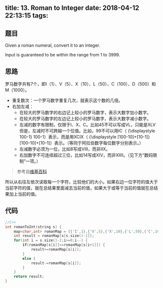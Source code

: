 title: 13. Roman to Integer
date: 2018-04-12 22:13:15
tags:
---

## 题目

Given a roman numeral, convert it to an integer.

Input is guaranteed to be within the range from 1 to 3999.

<!--more-->

## 思路

罗马数字共有7个，即Ⅰ（1）、Ⅴ（5）、Ⅹ（10）、Ⅼ（50）、Ⅽ（100）、Ⅾ（500）和Ⅿ（1000）。

* 重复数次：一个罗马数字重复几次，就表示这个数的几倍。
* 右加左减：
	* 在较大的罗马数字的右边记上较小的罗马数字，表示大数字加小数字。
	* 在较大的罗马数字的左边记上较小的罗马数字，表示大数字减小数字。
	* 左减的数字有限制，仅限于I、X、C。比如45不可以写成VL，只能是XLV
但是，左减时不可跨越一个位值。比如，99不可以用IC（ {\displaystyle 100-1} 100-1）表示，而是用XCIX（ {\displaystyle [100-10]+[10-1]} [100-10]+[10-1]）表示。（等同于阿拉伯数字每位数字分别表示。）
	* 左减数字必须为一位，比如8写成VIII，而非IIX。
	* 右加数字不可连续超过三位，比如14写成XIV，而非XIIII。（见下方“数码限制”一项。）

> 参考自[维基百科](https://zh.wikipedia.org/wiki/%E7%BD%97%E9%A9%AC%E6%95%B0%E5%AD%97)


所以从右往左依次读取每一个字符，比较他们的大小。如果右边一位字符的值大于当前字符的值，就在总结果里面减去当前的值，如果大于或等于当前的值就在总结果加上当前的值。


## 代码

```c++
//C++
int romanToInt(string s) {
    map<char,int> romanMap = {{'I',1},{'V',5},{'X',10},{'L',50},{'C',100},{'D',500},{'M',1000}};
    int result = romanMap[s[s.size()-1]];
    for(int i = s.size()-2;i>=0;i--) {
        if(romanMap[s[i]]>=romanMap[s[i+1]]) {
            result+=romanMap[s[i]];
        }
        else {
            result-=romanMap[s[i]];
        }
    }
    return result;
}
```